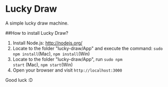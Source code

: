 Lucky Draw
==========

A simple lucky draw machine.

##How to install Lucky Draw?

1. Install Node.js: http://nodejs.org/
2. Locate to the folder "lucky-draw/App" and execute the command: <code>sudo npm install</code>(Mac), <code>npm install</code>(Win)
3. Locate to the folder "lucky-draw/App", run <code>sudo npm start</code> (Mac), <code>npm start</code>(Win)
4. Open your browser and visit <code>http://localhost:3000</code>

Good luck :D
